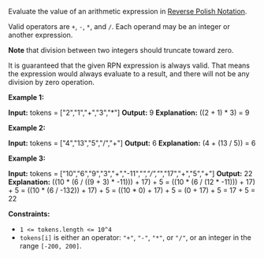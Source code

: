 
Evaluate the value of an arithmetic expression in  [Reverse Polish Notation](http://en.wikipedia.org/wiki/Reverse_Polish_notation).

Valid operators are  `+`,  `-`,  `*`, and  `/`. Each operand may be an integer or another expression.

**Note**  that division between two integers should truncate toward zero.

It is guaranteed that the given RPN expression is always valid. That means the expression would always evaluate to a result, and there will not be any division by zero operation.

**Example 1:**

**Input:** tokens = ["2","1","+","3","*"]
**Output:** 9
**Explanation:** ((2 + 1) * 3) = 9

**Example 2:**

**Input:** tokens = ["4","13","5","/","+"]
**Output:** 6
**Explanation:** (4 + (13 / 5)) = 6

**Example 3:**

**Input:** tokens = ["10","6","9","3","+","-11","*","/","*","17","+","5","+"]
**Output:** 22
**Explanation:** ((10 * (6 / ((9 + 3) * -11))) + 17) + 5
= ((10 * (6 / (12 * -11))) + 17) + 5
= ((10 * (6 / -132)) + 17) + 5
= ((10 * 0) + 17) + 5
= (0 + 17) + 5
= 17 + 5
= 22

**Constraints:**

-   `1 <= tokens.length <= 10^4`
-   `tokens[i]`  is either an operator:  `"+"`,  `"-"`,  `"*"`, or  `"/"`, or an integer in the range  `[-200, 200]`.